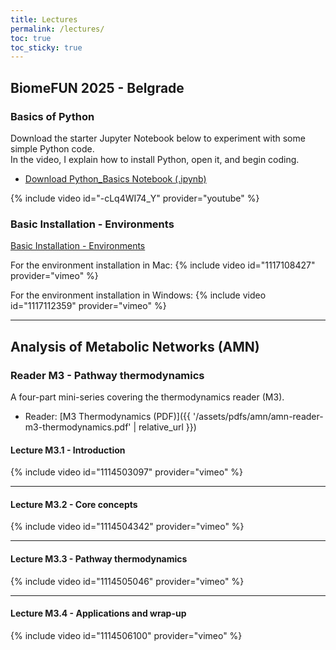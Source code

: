 ```yaml
---
title: Lectures
permalink: /lectures/
toc: true
toc_sticky: true
---
```


## BiomeFUN 2025 - Belgrade

### Basics of Python

Download the starter Jupyter Notebook below to experiment with some simple Python code.  
In the video, I explain how to install Python, open it, and begin coding.  

- <a href="{{ '/assets/python/biomefun/Basics_Python_BiomeFun2025.ipynb' | relative_url }}" download>Download Python_Basics Notebook (.ipynb)</a>

{% include video id="-cLq4WI74_Y" provider="youtube" %}


### Basic Installation - Environments

[Basic Installation - Environments](https://bgmicrobiomes.github.io/biomeFUN_materials/BiomeFUN_2025_installation_styled.html)

For the environment installation in Mac:
{% include video id="1117108427" provider="vimeo" %}

For the environment installation in Windows:
{% include video id="1117112359" provider="vimeo" %}


---


## Analysis of Metabolic Networks (AMN)

### Reader M3 - Pathway thermodynamics

A four-part mini-series covering the thermodynamics reader (M3).  
- Reader: [M3 Thermodynamics (PDF)]({{ '/assets/pdfs/amn/amn-reader-m3-thermodynamics.pdf' | relative_url }})


#### Lecture M3.1 - Introduction
{% include video id="1114503097" provider="vimeo" %}

---

#### Lecture M3.2 - Core concepts
{% include video id="1114504342" provider="vimeo" %}

---

#### Lecture M3.3 - Pathway thermodynamics
{% include video id="1114505046" provider="vimeo" %}

---

#### Lecture M3.4 - Applications and wrap-up
{% include video id="1114506100" provider="vimeo" %}
